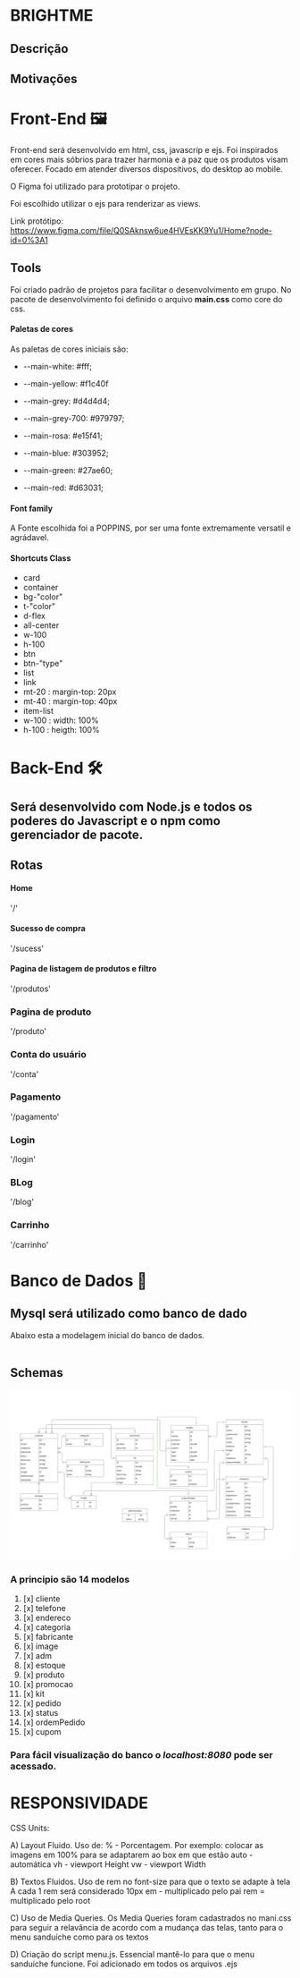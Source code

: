 # BRIGHTME

## Descrição

## Motivações

# Front-End 🖼️

Front-end será desenvolvido em html, css, javascrip e ejs.
Foi inspirados em cores mais sóbrios para trazer harmonia e a paz que os produtos visam oferecer. Focado em atender diversos dispositivos, do desktop ao mobile.

O Figma foi utilizado para prototipar o projeto.

Foi escolhido utilizar o ejs para renderizar as views.

Link protótipo: https://www.figma.com/file/Q0SAknsw6ue4HVEsKK9Yu1/Home?node-id=0%3A1

## Tools

Foi criado padrão de projetos para facilitar o desenvolvimento em grupo. No pacote de desenvolvimento foi definido o arquivo **main.css** como core do css.

#### Paletas de cores

As paletas de cores iniciais são:

- --main-white: #fff;

- --main-yellow: #f1c40f

- --main-grey: #d4d4d4;

- --main-grey-700: #979797;

- --main-rosa: #e15f41;

- --main-blue: #303952;

- --main-green: #27ae60;

- --main-red: #d63031;

#### Font family

A Fonte escolhida foi a POPPINS, por ser uma fonte extremamente versatil e agrádavel.

#### Shortcuts Class

- card
- container
- bg-"color"
- t-"color"
- d-flex
- all-center
- w-100
- h-100
- btn
- btn-"type"
- list
- link
- mt-20 : margin-top: 20px
- mt-40 : margin-top: 40px
- item-list
- w-100 : width: 100%
- h-100 : heigth: 100%

# Back-End 🛠️

## Será desenvolvido com Node.js e todos os poderes do Javascript e o npm como gerenciador de pacote.


## Rotas

#### Home

'/'

#### Sucesso de compra

'/sucess'

#### Pagina de listagem de produtos e filtro

'/produtos'
### Pagina de produto
'/produto'

### Conta do usuário
'/conta'

### Pagamento
'/pagamento'

### Login
'/login'

### BLog

'/blog'

### Carrinho
'/carrinho'
# Banco de Dados 🎲
## Mysql será utilizado como banco de dado
Abaixo esta a modelagem inicial do banco de dados. <br> <br>

## Schemas
![modelo banco de dados](./public/image/readme/DER.png)


### A principio são 14 modelos

1.  [x] cliente
2.  [x] telefone
3.  [x] endereco
4.  [x] categoria
5.  [x] fabricante
6.  [x] image
7.  [x] adm
8.  [x] estoque
9.  [x] produto
10. [x] promocao
11. [x] kit
12. [x] pedido
13. [x] status
13. [x] ordemPedido
14. [x] cupom

### Para fácil visualização do banco o _localhost:8080_ pode ser acessado.


# RESPONSIVIDADE

CSS Units:

A) Layout Fluido. Uso de:
% - Porcentagem. Por exemplo: colocar as imagens em 100% para se adaptarem ao box em que estão
auto - automática
vh - viewport Height
vw - viewport Width

B) Textos Fluidos. Uso de rem no font-size para que o texto se adapte à tela
A cada 1 rem será considerado 10px
em - multiplicado pelo pai
rem = multiplicado pelo root

C) Uso de Media Queries. Os Media Queries foram cadastrados no mani.css para seguir a relavância de acordo com a mudança das telas, tanto para o menu sanduíche como para os textos

D) Criação do script menu.js. Essencial mantê-lo para que o menu sanduíche funcione. Foi adicionado em todos os arquivos .ejs


